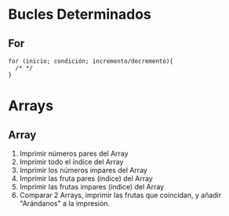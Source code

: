 # Bucles Determinados
## For
~~~~
for (inicio; condición; incremento/decremento){
  /* */
}
~~~~
# Arrays
## Array
1. Imprimir números pares del Array
2. Imprimir todo el índice del Array
3. Imprimir los números impares del Array
4. Imprimir las fruta pares (índice) del Array
5. Imprimir las frutas impares (índice) del Array
6. Comparar 2 Arrays, imprimir las frutas que coincidan, y añadir "Arándanos" a la impresión.
